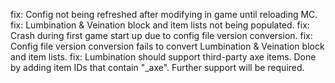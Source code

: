 fix: Config not being refreshed after modifying in game until reloading MC.
fix: Lumbination & Veination block and item lists not being populated.
fix: Crash during first game start up due to config file version conversion.
fix: Config file version conversion fails to convert Lumbination & Veination block and item lists.
fix: Lumbination should support third-party axe items.  Done by adding item IDs that contain "_axe". Further support will be required.